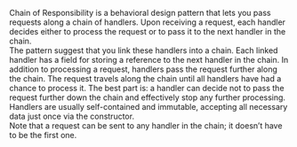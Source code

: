 Chain of Responsibility is a behavioral design pattern that lets you pass requests along a chain of handlers. Upon receiving a request, each handler decides either to process the request or to pass it to the next handler in the chain.
<br>
The pattern suggest that you link these handlers into a chain.
Each linked handler has a field for storing a reference to the next handler in the chain. In addition to processing a request, handlers pass the request further along the chain. The request travels along the chain until all handlers have had a chance to process it. The best part is: a handler can decide not to pass the request further down the chain and effectively stop any further processing.
<br>
Handlers are usually self-contained and immutable, accepting all necessary data just once via the constructor.
<br>
Note that a request can be sent to any handler in the chain; it doesn’t have to be the first one.
